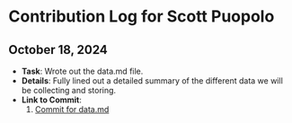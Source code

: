 # Contribution Log for Scott Puopolo

## October 18, 2024
- **Task**: Wrote out the data.md file.
- **Details**: Fully lined out a detailed summary of the different data we will be collecting and storing.
- **Link to Commit**:
    1. [Commit for data.md](https://github.com/ankitgoyal0106/326-Group-Project/commit/3e203fa36cd2285dd02c9cc6bd71911698874c32)